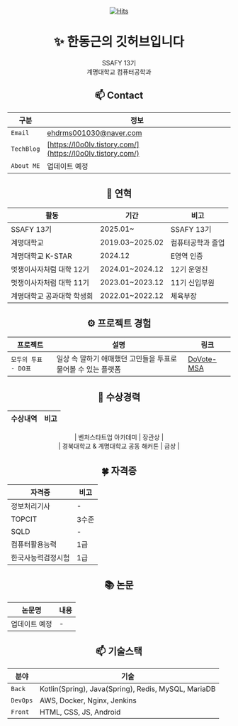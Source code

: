 <div align="center">

[![Hits](https://hits.seeyoufarm.com/api/count/incr/badge.svg?url=https%3A%2F%2Fgithub.com%2Fl0o0lv&count_bg=%2379C83D&title_bg=%23555555&icon=&icon_color=%23E7E7E7&title=%EB%B0%A9%EB%AC%B8%EC%9E%90%EC%88%98&edge_flat=false)](https://hits.seeyoufarm.com)

# ✨  한동근의 깃허브입니다
SSAFY 13기  
계명대학교 컴퓨터공학과  

## 📫 Contact  

| 구분 | 정보 |
|---|---|
| `Email` | ehdrms001030@naver.com |
| `TechBlog` | [https://l0o0lv.tistory.com/](https://l0o0lv.tistory.com/) |
| `About ME` | 업데이트 예정 |

## 👋 연혁  

| 활동 | 기간 | 비고 |  
|---|---|---|  
| SSAFY 13기 | 2025.01~ | SSAFY 13기 |  
| 계명대학교 | 2019.03~2025.02 | 컴퓨터공학과 졸업 |  
| 계명대학교 K-STAR | 2024.12 |E영역 인증 |  
| 멋쟁이사자처럼 대학 12기 | 2024.01~2024.12 | 12기 운영진 |  
| 멋쟁이사자처럼 대학 11기 | 2023.01~2023.12 | 11기 신입부원 |  
| 계명대학교 공과대학 학생회 | 2022.01~2022.12 | 체육부장 |  

## ⚙ 프로젝트 경험  

| 프로젝트 | 설명 |  링크
|---|---|---|  
| `모두의 투표 - DO표` | 일상 속 말하기 애매했던 고민들을 투표로 물어볼 수 있는 플랫폼 | [DoVote-MSA](https://github.com/l0o0lv/DoVote-MSA) |  

## 🎉 수상경력  

| 수상내역 | 비고 |  
|---|---|  

| 벤처스타트업 아카데미 | 장관상 |  
| 경북대학교 & 계명대학교 공동 해커톤 | 금상 |  

## 🍀 자격증  

| 자격증 | 비고 |  
|---|---|  
| 정보처리기사 | - |  
| TOPCIT | 3수준 |  
| SQLD | - |  
| 컴퓨터활용능력 | 1급 |  
| 한국사능력검정시험 | 1급 |  

## 📚 논문  

| 논문명 | 내용 |  
|---|---|  
| 업데이트 예정 | - |  

## 📫 기술스택  

| 분야 | 기술 |
|---|---|
| `Back` | Kotlin(Spring), Java(Spring), Redis, MySQL, MariaDB |
| `DevOps` | AWS, Docker, Nginx, Jenkins |
| `Front` | HTML, CSS, JS, Android |

</div>
